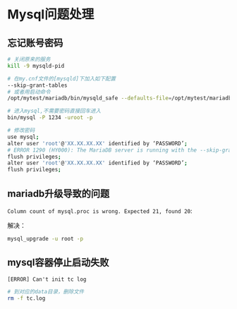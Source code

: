 # Mysql问题处理

## 忘记账号密码

```bash
# 关闭原来的服务
kill -9 mysqld-pid

# 在my.cnf文件的[mysqld]下加入如下配置
--skip-grant-tables
# 或者用启动命令
/opt/mytest/mariadb/bin/mysqld_safe --defaults-file=/opt/mytest/mariadb/my.cnf --skip-grant-tables &

# 进入mysql,不需要密码直接回车进入
bin/mysql -P 1234 -uroot -p

# 修改密码
use mysql;
alter user 'root'@'XX.XX.XX.XX' identified by ‘PASSWORD’;
# ERROR 1290 (HY000): The MariaDB server is running with the --skip-grant-tables option so it cannot execute this statement
flush privileges;
alter user 'root'@'XX.XX.XX.XX' identified by ‘PASSWORD’;
flush privileges;
```

## mariadb升级导致的问题

`Column count of mysql.proc is wrong. Expected 21, found 20`:

解决：

```bash
mysql_upgrade -u root -p
```

## mysql容器停止启动失败

`[ERROR] Can't init tc log`

```bash
# 到对应的data目录，删除文件
rm -f tc.log
```